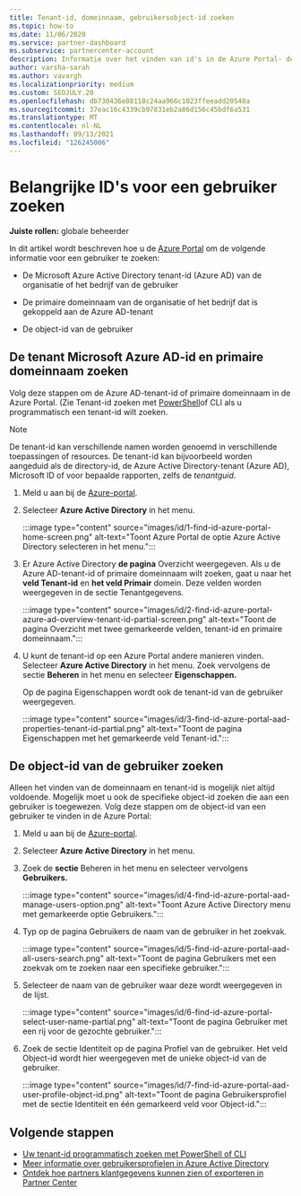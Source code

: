 ```yaml
---
title: Tenant-id, domeinnaam, gebruikersobject-id zoeken
ms.topic: how-to
ms.date: 11/06/2020
ms.service: partner-dashboard
ms.subservice: partnercenter-account
description: Informatie over het vinden van id's in de Azure Portal- de Azure AD-tenant-id, domeinnaam of specifieke gebruikersobject-id van een organisatie. Sommige taken hebben deze informatie nodig.
author: varsha-sarah
ms.author: vavargh
ms.localizationpriority: medium
ms.custom: SEOJULY.20
ms.openlocfilehash: db730436e88118c24aa966c1023ffeeadd20548a
ms.sourcegitcommit: 37eac16c4339cb97831eb2a86d156c45bdf6a531
ms.translationtype: MT
ms.contentlocale: nl-NL
ms.lasthandoff: 09/13/2021
ms.locfileid: "126245006"
---
```

# <a name="locate-important-ids-for-a-user"></a>Belangrijke ID's voor een gebruiker zoeken

**Juiste rollen:** globale beheerder

In dit artikel wordt beschreven hoe u de [Azure Portal](https://portal.azure.com/) om de volgende informatie voor een gebruiker te zoeken:

- De Microsoft Azure Active Directory tenant-id (Azure AD) van de organisatie of het bedrijf van de gebruiker

- De primaire domeinnaam van de organisatie of het bedrijf dat is gekoppeld aan de Azure AD-tenant

- De object-id van de gebruiker

## <a name="find-the-microsoft-azure-ad-tenant-id-and-primary-domain-name"></a>De tenant Microsoft Azure AD-id en primaire domeinnaam zoeken

Volg deze stappen om de Azure AD-tenant-id of primaire domeinnaam in de Azure Portal. (Zie Tenant-id zoeken met [PowerShell](/azure/active-directory/fundamentals/active-directory-how-to-find-tenant#find-tenant-id-with-powershell)of CLI als u programmatisch een tenant-id wilt zoeken.

> [!NOTE]
> De tenant-id kan verschillende namen worden genoemd in verschillende toepassingen of resources. De tenant-id kan bijvoorbeeld worden aangeduid als de directory-id, de Azure Active Directory-tenant (Azure AD), Microsoft ID of voor bepaalde rapporten, zelfs de *tenantguid*.

1. Meld u aan bij de [Azure-portal](https://portal.azure.com/).

2. Selecteer **Azure Active Directory** in het menu.

   :::image type="content" source="images/id/1-find-id-azure-portal-home-screen.png" alt-text="Toont Azure Portal de optie Azure Active Directory selecteren in het menu.":::

3. Er Azure Active Directory **de pagina** Overzicht weergegeven. Als u de Azure AD-tenant-id of primaire domeinnaam wilt zoeken, gaat u naar het **veld Tenant-id** en **het veld Primair** domein. Deze velden worden weergegeven in de sectie Tenantgegevens.

   :::image type="content" source="images/id/2-find-id-azure-portal-azure-ad-overview-tenant-id-partial-screen.png" alt-text="Toont de pagina Overzicht met twee gemarkeerde velden, tenant-id en primaire domeinnaam.":::

4. U kunt de tenant-id op een Azure Portal andere manieren vinden. Selecteer **Azure Active Directory** in het menu. Zoek vervolgens de sectie **Beheren** in het menu en selecteer **Eigenschappen.**

   Op de pagina Eigenschappen wordt ook de tenant-id van de gebruiker weergegeven.

   :::image type="content" source="images/id/3-find-id-azure-portal-aad-properties-tenant-id-partial.png" alt-text="Toont de pagina Eigenschappen met het gemarkeerde veld Tenant-id.":::

## <a name="find-the-user-object-id"></a>De object-id van de gebruiker zoeken

Alleen het vinden van de domeinnaam en tenant-id is mogelijk niet altijd voldoende. Mogelijk moet u ook de specifieke object-id zoeken die aan een gebruiker is toegewezen. Volg deze stappen om de object-id van een gebruiker te vinden in de Azure Portal:

1. Meld u aan bij de [Azure-portal](https://portal.azure.com/).

2. Selecteer **Azure Active Directory** in het menu.

3. Zoek de **sectie** Beheren in het menu en selecteer vervolgens **Gebruikers.**

      :::image type="content" source="images/id/4-find-id-azure-portal-aad-manage-users-option.png" alt-text="Toont Azure Active Directory menu met gemarkeerde optie Gebruikers.":::

4. Typ op de pagina Gebruikers de naam van de gebruiker in het zoekvak.

      :::image type="content" source="images/id/5-find-id-azure-portal-aad-all-users-search.png" alt-text="Toont de pagina Gebruikers met een zoekvak om te zoeken naar een specifieke gebruiker.":::

5. Selecteer de naam van de gebruiker waar deze wordt weergegeven in de lijst.  

      :::image type="content" source="images/id/6-find-id-azure-portal-select-user-name-partial.png" alt-text="Toont de pagina Gebruiker met een rij voor de gezochte gebruiker.":::

6. Zoek de sectie Identiteit op de pagina Profiel van de gebruiker. Het veld Object-id wordt hier weergegeven met de unieke object-id van de gebruiker.

      :::image type="content" source="images/id/7-find-id-azure-portal-aad-user-profile-object-id.png" alt-text="Toont de pagina Gebruikersprofiel met de sectie Identiteit en één gemarkeerd veld voor Object-id.":::

## <a name="next-steps"></a>Volgende stappen

- [Uw tenant-id programmatisch zoeken met PowerShell of CLI](/azure/active-directory/fundamentals/active-directory-how-to-find-tenant)
- [Meer informatie over gebruikersprofielen in Azure Active Directory](/azure/active-directory/fundamentals/active-directory-users-profile-azure-portal)
- [Ontdek hoe partners klantgegevens kunnen zien of exporteren in Partner Center](see-your-customer-list.md)

